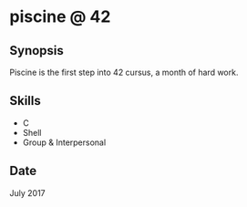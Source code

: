 # piscine @ 42

## Synopsis
Piscine is the first step into 42 cursus, a month of hard work.

## Skills
- C
- Shell
- Group & Interpersonal

## Date
July 2017
